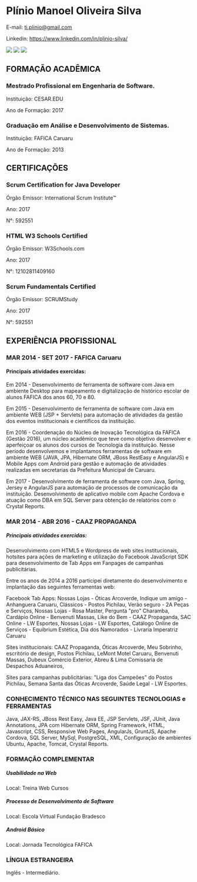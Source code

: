 # Plínio Manoel Oliveira Silva

E-mail: ti.plinio@gmail.com

Linkedin: https://www.linkedin.com/in/plinio-silva/

![](http://fafica-pe.edu.br/wp-content/uploads/2017/09/sc4jd.png)
![](http://fafica-pe.edu.br/wp-content/uploads/2017/09/w3.png) 
![](http://fafica-pe.edu.br/wp-content/uploads/2017/09/sfc2.png)

## FORMAÇÃO ACADÊMICA

### Mestrado Profissional em Engenharia de Software.

Instituição: CESAR.EDU

Ano de Formação: 2017

### Graduação em Análise e Desenvolvimento de Sistemas.

Instituição: FAFICA Caruaru

Ano de Formação: 2013

## CERTIFICAÇÕES

### Scrum Certification for Java Developer

Órgão Emissor: International Scrum Institute™

Ano: 2017

N°: 592551

### HTML W3 Schools Certified

Órgão Emissor: W3Schools.com

Ano: 2017

N°: 12102811409160

### Scrum Fundamentals Certified

Órgão Emissor: SCRUMStudy

Ano: 2017

N°: 592551

## EXPERIÊNCIA PROFISSIONAL

### MAR 2014 - SET 2017 - FAFICA Caruaru

#### Principais atividades exercidas: 

Em 2014 - Desenvolvimento de ferramenta de software com Java em ambiente Desktop para mapeamento e digitalização de histórico escolar de alunos FAFICA dos anos 60, 70 e 80.

Em 2015 - Desenvolvimento de ferramenta de software com Java em ambiente WEB (JSP + Servlets) para automação de atividades da gestão dos eventos institucionais e científicos da instituição.

Em 2016 - Coordenação do Núcleo de Inovação Tecnológica da FAFICA (Gestão 2016), um núcleo acadêmico que teve como objetivo desenvolver e aperfeiçoar os alunos dos cursos de Tecnologia da instituição. Nesse período desenvolvemos e implantamos ferramentas de software em ambiente WEB (JAVA, JPA, Hibernate ORM, JBoss RestEasy e AngularJS) e Mobile Apps com Android para gestão e automação de atividades realizadas em secretarias da Prefeitura Municipal de Caruaru. 

Em 2017 - Desenvolvimento de ferramenta de software com Java, Spring, Jersey e AngularJS para automação de processos de comunicação da instituição. Desenvolvimento de aplicativo mobile com Apache Cordova e atuação como DBA em SQL Server para obtenção de relatórios com o Crystal Reports.

### MAR 2014 - ABR 2016 - CAAZ PROPAGANDA

##### Principais atividades exercidas: 

Desenvolvimento com HTML5 e Wordpress de web sites institucionais, hotsites para ações de marketing e utilização do Facebook JavaScript SDK para desenvolvimento de Tab Apps em Fanpages de campanhas publicitárias.

Entre os anos de 2014 a 2016 participei diretamente do desenvolvimento e implantação das seguintes ferramentas web:

Facebook Tab Apps: Nossas Lojas - Óticas Arcoverde, Indique um amigo - Anhanguera Caruaru, Clássicos - Postos Pichilau, Verão seguro - 2A Peças e Serviços, Nossas Lojas - Rosa Master, Pergunta "pro" Charamba, Cardápio Online - Benvenuti Massas, Like do Bem - CAAZ Propaganda, SAC Online - LW Esportes, Nossas Lojas - LW Esportes, Catálogo Online de Serviços - Equibrium Estética, Dia dos Namorados - Livraria Imperatriz Caruaru

Sites institucionais: CAAZ Propaganda, Óticas Arcoverde, Meu Sobrinho, escritório de design, Postos Pichilau, LeMont Motel Caruaru, Benvenuti Massas, Dubeux Comércio Exterior, Abreu & Lima Comissaria de Despachos Aduaneiros,

Sites para campanhas publicitárias: "Liga dos Campeões" do Postos Pichilau, Semana Santa das Óticas Arcoverde, Saúde Legal - LW Esportes.

### CONHECIMENTO TÉCNICO NAS SEGUINTES TECNOLOGIAS e FERRAMENTAS

Java, JAX-RS, JBoss Rest Easy, Java EE, JSP Servlets, JSF, JUnit, Java Annotations, JPA com Hibernate ORM, Spring Framework, HTML, Javascript, CSS, Responsive Web Pages, AngularJs, GruntJS, Apache Cordova, SQL Server, MySql, PostgreSQL, XML, Configuração de ambientes Ubuntu, Apache, Tomcat, Crystal Reports.

### FORMAÇÃO COMPLEMENTAR

##### Usabilidade na Web
Local: Treina Web Cursos

##### Processo de Desenvolvimento de Software
Local: Escola Virtual Fundação Bradesco

##### Android Básico
Local: Jornada Tecnológica FAFICA

### LÍNGUA ESTRANGEIRA

Inglês - Intermediário.
